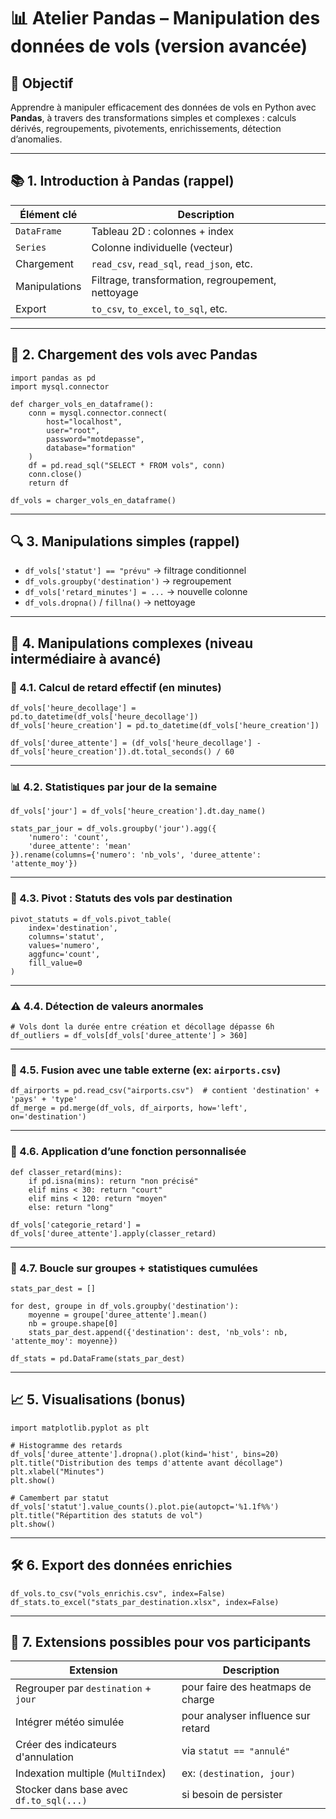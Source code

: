 

# 📊 Atelier Pandas – Manipulation des données de vols (version avancée)

## 🎯 Objectif

Apprendre à manipuler efficacement des données de vols en Python avec **Pandas**, à travers des transformations simples et complexes : calculs dérivés, regroupements, pivotements, enrichissements, détection d’anomalies.

---

## 📚 1. Introduction à Pandas (rappel)

| Élément clé   | Description                                       |
| ------------- | ------------------------------------------------- |
| `DataFrame`   | Tableau 2D : colonnes + index                     |
| `Series`      | Colonne individuelle (vecteur)                    |
| Chargement    | `read_csv`, `read_sql`, `read_json`, etc.         |
| Manipulations | Filtrage, transformation, regroupement, nettoyage |
| Export        | `to_csv`, `to_excel`, `to_sql`, etc.              |

---

## 🔌 2. Chargement des vols avec Pandas

```
import pandas as pd
import mysql.connector

def charger_vols_en_dataframe():
    conn = mysql.connector.connect(
        host="localhost",
        user="root",
        password="motdepasse",
        database="formation"
    )
    df = pd.read_sql("SELECT * FROM vols", conn)
    conn.close()
    return df

df_vols = charger_vols_en_dataframe()
```

---

## 🔍 3. Manipulations simples (rappel)

* `df_vols['statut'] == "prévu"` → filtrage conditionnel
* `df_vols.groupby('destination')` → regroupement
* `df_vols['retard_minutes'] = ...` → nouvelle colonne
* `df_vols.dropna()` / `fillna()` → nettoyage

---

## 🧠 4. **Manipulations complexes** (niveau intermédiaire à avancé)

### 🧮 4.1. Calcul de **retard effectif** (en minutes)

```
df_vols['heure_decollage'] = pd.to_datetime(df_vols['heure_decollage'])
df_vols['heure_creation'] = pd.to_datetime(df_vols['heure_creation'])

df_vols['duree_attente'] = (df_vols['heure_decollage'] - df_vols['heure_creation']).dt.total_seconds() / 60
```

---

### 📊 4.2. Statistiques par **jour de la semaine**

```
df_vols['jour'] = df_vols['heure_creation'].dt.day_name()

stats_par_jour = df_vols.groupby('jour').agg({
    'numero': 'count',
    'duree_attente': 'mean'
}).rename(columns={'numero': 'nb_vols', 'duree_attente': 'attente_moy'})
```

---

### 🔁 4.3. **Pivot** : Statuts des vols par destination

```
pivot_statuts = df_vols.pivot_table(
    index='destination',
    columns='statut',
    values='numero',
    aggfunc='count',
    fill_value=0
)
```

---

### ⚠️ 4.4. Détection de **valeurs anormales**

```
# Vols dont la durée entre création et décollage dépasse 6h
df_outliers = df_vols[df_vols['duree_attente'] > 360]
```

---

### 🔗 4.5. Fusion avec une table externe (ex: `airports.csv`)

```
df_airports = pd.read_csv("airports.csv")  # contient 'destination' + 'pays' + 'type'
df_merge = pd.merge(df_vols, df_airports, how='left', on='destination')
```

---

### 🧩 4.6. Application d’une fonction personnalisée

```
def classer_retard(mins):
    if pd.isna(mins): return "non précisé"
    elif mins < 30: return "court"
    elif mins < 120: return "moyen"
    else: return "long"

df_vols['categorie_retard'] = df_vols['duree_attente'].apply(classer_retard)
```

---

### 🧮 4.7. Boucle sur groupes + statistiques cumulées

```
stats_par_dest = []

for dest, groupe in df_vols.groupby('destination'):
    moyenne = groupe['duree_attente'].mean()
    nb = groupe.shape[0]
    stats_par_dest.append({'destination': dest, 'nb_vols': nb, 'attente_moy': moyenne})

df_stats = pd.DataFrame(stats_par_dest)
```

---

## 📈 5. Visualisations (bonus)

```
import matplotlib.pyplot as plt

# Histogramme des retards
df_vols['duree_attente'].dropna().plot(kind='hist', bins=20)
plt.title("Distribution des temps d'attente avant décollage")
plt.xlabel("Minutes")
plt.show()

# Camembert par statut
df_vols['statut'].value_counts().plot.pie(autopct='%1.1f%%')
plt.title("Répartition des statuts de vol")
plt.show()
```

---

## 🛠️ 6. Export des données enrichies

```
df_vols.to_csv("vols_enrichis.csv", index=False)
df_stats.to_excel("stats_par_destination.xlsx", index=False)
```

---

## 🧪 7. Extensions possibles pour vos participants

| Extension                               | Description                        |
| --------------------------------------- | ---------------------------------- |
| Regrouper par `destination` + `jour`    | pour faire des heatmaps de charge  |
| Intégrer météo simulée                  | pour analyser influence sur retard |
| Créer des indicateurs d'annulation      | via `statut == "annulé"`           |
| Indexation multiple (`MultiIndex`)      | ex: `(destination, jour)`          |
| Stocker dans base avec `df.to_sql(...)` | si besoin de persister             |


